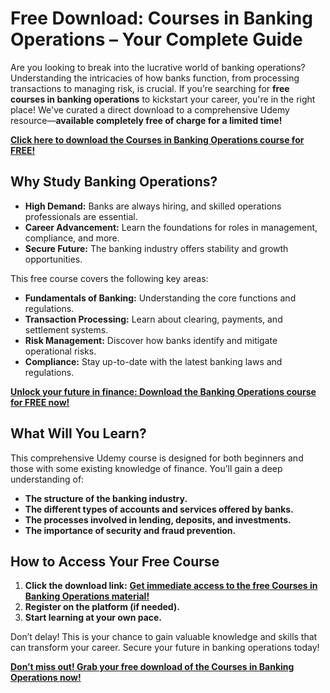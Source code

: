 # Free Download: Courses in Banking Operations – Your Complete Guide

Are you looking to break into the lucrative world of banking operations? Understanding the intricacies of how banks function, from processing transactions to managing risk, is crucial. If you’re searching for **free courses in banking operations** to kickstart your career, you're in the right place! We've curated a direct download to a comprehensive Udemy resource—**available completely free of charge for a limited time!**

[**Click here to download the Courses in Banking Operations course for FREE!**](https://udemywork.com/courses-in-banking-operations)

## Why Study Banking Operations?

*   **High Demand:** Banks are always hiring, and skilled operations professionals are essential.
*   **Career Advancement:** Learn the foundations for roles in management, compliance, and more.
*   **Secure Future:** The banking industry offers stability and growth opportunities.

This free course covers the following key areas:

*   **Fundamentals of Banking:** Understanding the core functions and regulations.
*   **Transaction Processing:** Learn about clearing, payments, and settlement systems.
*   **Risk Management:** Discover how banks identify and mitigate operational risks.
*   **Compliance:** Stay up-to-date with the latest banking laws and regulations.

[**Unlock your future in finance: Download the Banking Operations course for FREE now!**](https://udemywork.com/courses-in-banking-operations)

## What Will You Learn?

This comprehensive Udemy course is designed for both beginners and those with some existing knowledge of finance. You’ll gain a deep understanding of:

*   **The structure of the banking industry.**
*   **The different types of accounts and services offered by banks.**
*   **The processes involved in lending, deposits, and investments.**
*   **The importance of security and fraud prevention.**

## How to Access Your Free Course

1.  **Click the download link:** [**Get immediate access to the free Courses in Banking Operations material!**](https://udemywork.com/courses-in-banking-operations)
2.  **Register on the platform (if needed).**
3.  **Start learning at your own pace.**

Don’t delay! This is your chance to gain valuable knowledge and skills that can transform your career. Secure your future in banking operations today!

[**Don’t miss out! Grab your free download of the Courses in Banking Operations now!**](https://udemywork.com/courses-in-banking-operations)
